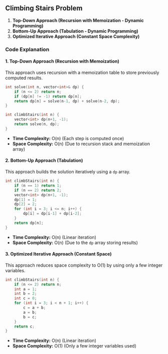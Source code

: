 
## Climbing Stairs Problem


1. **Top-Down Approach (Recursion with Memoization - Dynamic Programming)**
2. **Bottom-Up Approach (Tabulation - Dynamic Programming)**
3. **Optimized Iterative Approach (Constant Space Complexity)**

### Code Explanation

#### 1. Top-Down Approach (Recursion with Memoization)
This approach uses recursion with a memoization table to store previously computed results.
```cpp
int solve(int n, vector<int>& dp) {
    if (n <= 2) return n;
    if (dp[n] != -1) return dp[n];
    return dp[n] = solve(n-1, dp) + solve(n-2, dp);
}

int climbStairs(int n) {
    vector<int> dp(n+1, -1);
    return solve(n, dp);
}
```
- **Time Complexity:** O(n) (Each step is computed once)
- **Space Complexity:** O(n) (Due to recursion stack and memoization array)

#### 2. Bottom-Up Approach (Tabulation)
This approach builds the solution iteratively using a `dp` array.
```cpp
int climbStairs(int n) {
    if (n == 1) return 1;
    if (n == 2) return 2;
    vector<int> dp(n+1, -1);
    dp[1] = 1;
    dp[2] = 2;
    for (int i = 3; i <= n; i++) {
        dp[i] = dp[i-1] + dp[i-2];
    }
    return dp[n];
}
```
- **Time Complexity:** O(n) (Linear iteration)
- **Space Complexity:** O(n) (Due to the `dp` array storing results)

#### 3. Optimized Iterative Approach (Constant Space)
This approach reduces space complexity to O(1) by using only a few integer variables.
```cpp
int climbStairs(int n) {
    if (n <= 2) return n;
    int a = 1;
    int b = 2;
    int c = 0;
    for (int i = 3; i < n + 1; i++) {
        c = a + b;
        a = b;
        b = c;
    }
    return c;
}
```
- **Time Complexity:** O(n) (Linear iteration)
- **Space Complexity:** O(1) (Only a few integer variables used)
